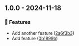 ﻿## 1.0.0 - 2024-11-18

### 🚀 Features

* Add another feature ([2a6f3b3](https://github.com/owner/repository/commit/2a6f3b3403aaa629de6e65558448b37f126f8e86))
* Add feature ([0b1899b](https://github.com/owner/repository/commit/0b1899bb03d3eb86a30c84aa4c66c037527fbd14))
